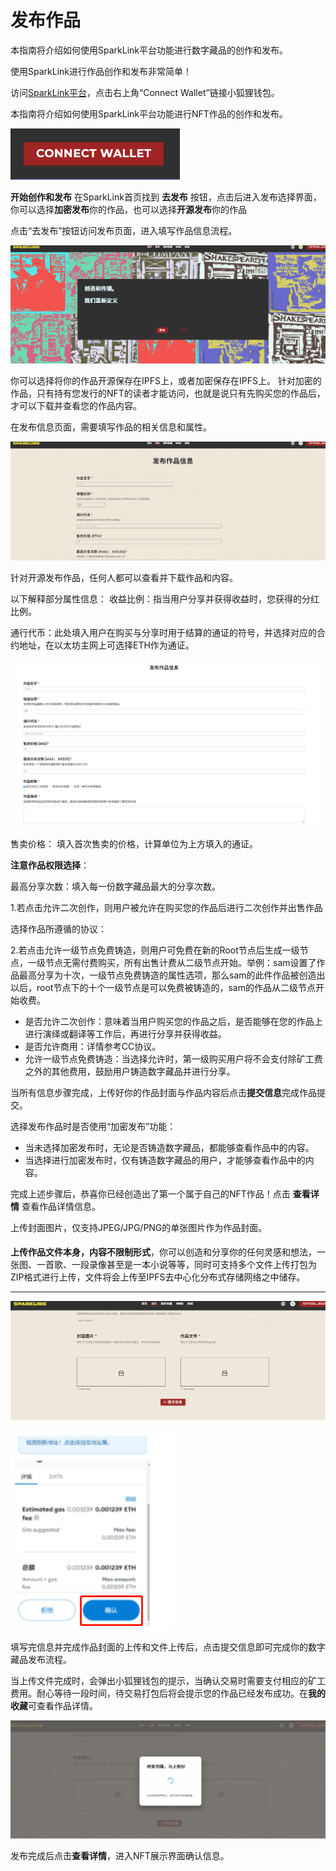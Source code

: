# 发布作品

本指南将介绍如何使用SparkLink平台功能进行数字藏品的创作和发布。&#x20;

使用SparkLink进行作品创作和发布非常简单！

访问[SparkLink平台](http://sparklink.io)，点击右上角“Connect Wallet”链接小狐狸钱包。

本指南将介绍如何使用SparkLink平台功能进行NFT作品的创作和发布。

![](../.gitbook/assets/Picture1.png)

**开始创作和发布** 在SparkLink首页找到 **去发布** 按钮，点击后进入发布选择界面，你可以选择**加密发布**你的作品，也可以选择**开源发布**你的作品

点击“去发布”按钮访问发布页面，进入填写作品信息流程。

![](../.gitbook/assets/Picture2.gif)

你可以选择将你的作品开源保存在IPFS上，或者加密保存在IPFS上。 针对加密的作品，只有持有您发行的NFT的读者才能访问，也就是说只有先购买您的作品后，才可以下载并查看您的作品内容。&#x20;

在发布信息页面，需要填写作品的相关信息和属性。

![](../.gitbook/assets/Picture3.gif)

针对开源发布作品，任何人都可以查看并下载作品和内容。&#x20;

以下解释部分属性信息： 收益比例：指当用户分享并获得收益时，您获得的分红比例。



&#x20;通行代币：此处填入用户在购买与分享时用于结算的通证的符号，并选择对应的合约地址，在以太坊主网上可选择ETH作为通证。

![](<../.gitbook/assets/image (6).png>)

售卖价格： 填入首次售卖的价格，计算单位为上方填入的通证。&#x20;

**注意作品权限选择**：

最高分享次数：填入每一份数字藏品最大的分享次数。&#x20;

&#x20;1.若点击允许二次创作，则用户被允许在购买您的作品后进行二次创作并出售作品&#x20;

选择作品所遵循的协议：&#x20;

2.若点击允许一级节点免费铸造，则用户可免费在新的Root节点后生成一级节点，一级节点无需付费购买，所有出售计费从二级节点开始。举例：sam设置了作品最高分享为十次，一级节点免费铸造的属性选项，那么sam的此件作品被创造出以后，root节点下的十个一级节点是可以免费被铸造的，sam的作品从二级节点开始收费。

* 是否允许二次创作：意味着当用户购买您的作品之后，是否能够在您的作品上进行演绎或翻译等工作后，再进行分享并获得收益。
* 是否允许商用：详情参考CC协议。
* 允许一级节点免费铸造：当选择允许时，第一级购买用户将不会支付除矿工费之外的其他费用，鼓励用户铸造数字藏品并进行分享。&#x20;

当所有信息步骤完成，上传好你的作品封面与作品内容后点击**提交信息**完成作品提交。

选择发布作品时是否使用“加密发布”功能：

* &#x20;当未选择加密发布时，无论是否铸造数字藏品，都能够查看作品中的内容。&#x20;
* 当选择进行加密发布时，仅有铸造数字藏品的用户，才能够查看作品中的内容。

完成上述步骤后，恭喜你已经创造出了第一个属于自己的NFT作品！点击 **查看详情** 查看作品详情信息。

上传封面图片，仅支持JPEG/JPG/PNG的单张图片作为作品封面。

####

**上传作品文件本身，内容不限制形式**，你可以创造和分享你的任何灵感和想法，一张图、一首歌、一段录像甚至是一本小说等等，同时可支持多个文件上传打包为ZIP格式进行上传，文件将会上传至IPFS去中心化分布式存储网络之中储存。

***

![](../.gitbook/assets/Picture5.gif)

![](../.gitbook/assets/Picture6.png)

填写完信息并完成作品封面的上传和文件上传后，点击提交信息即可完成你的数字藏品发布流程。

当上传文件完成时，会弹出小狐狸钱包的提示，当确认交易时需要支付相应的矿工费用。耐心等待一段时间，待交易打包后将会提示您的作品已经发布成功。在**我的收藏**可查看作品详情。

![](../.gitbook/assets/Picture7.gif)

发布完成后点击**查看详情**，进入NFT展示界面确认信息。
